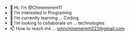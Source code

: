 - 👋 Hi, I’m @Chinemerem11
- 👀 I’m interested in Programing 
- 🌱 I’m currently learning ... Coding 
- 💞️ I’m looking to collaborate on ... technologies 
- 📫 How to reach me ... johnchinemerem222@gmail.com

<!---
Chinemerem11/Chinemerem11 is a ✨ special ✨ repository because its `README.md` (this file) appears on your GitHub profile.
You can click the Preview link to take a look at your changes.

